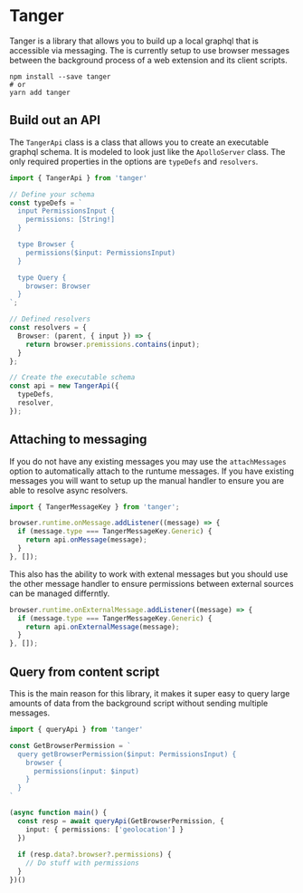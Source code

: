 # Tanger

Tanger is a library that allows you to build up a local graphql that is accessible via messaging. The is currently setup to use browser messages between the background process of a web extension and its client scripts.

```shell
npm install --save tanger
# or
yarn add tanger
```

## Build out an API

The `TangerApi` class is a class that allows you to create an executable graphql schema. It is modeled to look just like the `ApolloServer` class. The only required properties in the options are `typeDefs` and `resolvers`.

```typescript
import { TangerApi } from 'tanger'

// Define your schema
const typeDefs = `
  input PermissionsInput {
    permissions: [String!]
  }

  type Browser {
    permissions($input: PermissionsInput)
  }

  type Query {
    browser: Browser
  }
`;

// Defined resolvers
const resolvers = {
  Browser: (parent, { input }) => {
    return browser.premissions.contains(input);
  }
};

// Create the executable schema
const api = new TangerApi({
  typeDefs,
  resolver,
});
```

## Attaching to messaging

If you do not have any existing messages you may use the `attachMessages` option to automatically attach to the runtume messages. If you have existing messages you will want to setup up the manual handler to ensure you are able to resolve async resolvers.

```typescript
import { TangerMessageKey } from 'tanger'; 

browser.runtime.onMessage.addListener((message) => {
  if (message.type === TangerMessageKey.Generic) {
    return api.onMessage(message);
  }
}, []);
```

This also has the ability to work with extenal messages but you should use the other message handler to ensure permissions between external sources can be managed differntly.

```typescript
browser.runtime.onExternalMessage.addListener((message) => {
  if (message.type === TangerMessageKey.Generic) {
    return api.onExternalMessage(message);
  }
}, []);
```

## Query from content script

This is the main reason for this library, it makes it super easy to query large amounts of data from the background script without sending multiple messages.

```typescript
import { queryApi } from 'tanger'

const GetBrowserPermission = `
  query getBrowserPermission($input: PermissionsInput) {
    browser {
      permissions(input: $input)
    }
  }
`

(async function main() {
  const resp = await queryApi(GetBrowserPermission, {
    input: { permissions: ['geolocation'] }
  })
  
  if (resp.data?.browser?.permissions) {
    // Do stuff with permissions
  }
})()
```

